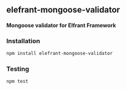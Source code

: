 ## elefrant-mongoose-validator
#### Mongoose validator for Elfrant Framework

### Installation
```bash
npm install elefrant-mongoose-validator
```

### Testing
```bash
npm test
```
